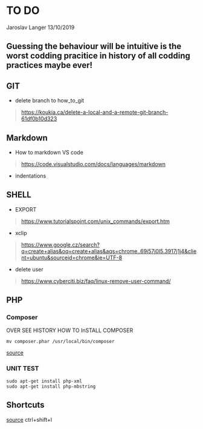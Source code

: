# TO DO
Jaroslav Langer 
13/10/2019
 
## Guessing the behaviour will be intuitive is the worst codding pracitice in history of all codding practices maybe ever!

## GIT
+ delete branch to how_to_git
> https://koukia.ca/delete-a-local-and-a-remote-git-branch-61df0b10d323

## Markdown
+ How to markdown VS code
> https://code.visualstudio.com/docs/languages/markdown
+ indentations

## SHELL
+ EXPORT
> https://www.tutorialspoint.com/unix_commands/export.htm

+ xclip 
> https://www.google.cz/search?q=create+alias&oq=create+alias&aqs=chrome..69i57j0l5.3917j1j4&client=ubuntu&sourceid=chrome&ie=UTF-8

+ delete user
> https://www.cyberciti.biz/faq/linux-remove-user-command/

## PHP

### Composer
OVER SEE HISTORY HOW TO InSTALL COMPOSER
```
mv composer.phar /usr/local/bin/composer
```
[source](https://getcomposer.org/doc/00-intro.md)

### UNIT TEST
```
sudo apt-get install php-xml
sudo apt-get install php-mbstring
```

## Shortcuts

[source](https://tahoeninjas.blog/2019/03/30/multi-cursor-editing-in-visual-studio-code/) ctrl+shift+l